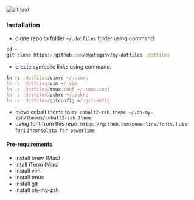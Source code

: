 ![alt text](https://github.com/ekoteguhw/my-dotfiles/raw/master/screenshoot.png "Screenshoot")

### Installation

* clone repo to folder `~/.dotfiles` folder using command:

```ruby
cd ~
git clone https://github.com/ekoteguhw/my-dotfiles .dotfiles
```

* create symbolic links using command:

```ruby
ln -s .dotfiles/vimrc ~/.vimrc
ln -s .dotfiles/vim ~/.vim
ln -s .dotfiles/tmux.conf ~/.tmux.conf
ln -s .dotfiles/zshrc ~/.zshrc
ln -s .dotfiles/gitconfig ~/.gitconfig
```

* move cobalt theme to `mv cobalt2-zsh.theme ~/.oh-my-zsh/themes/cobalt2-zsh.theme`
* using font from this repo: `https://github.com/powerline/fonts`. I use font `Inconsolata for powerline`

#### Pre-requirements
* install brew (Mac)
* intall iTerm (Mac)
* install vim
* install tmux
* install git
* install oh-my-zsh
